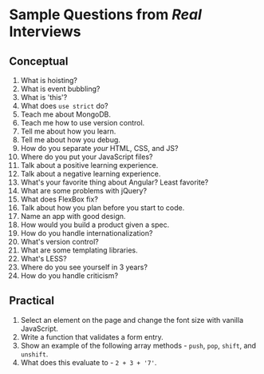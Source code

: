 # Sample Questions from *Real* Interviews

## Conceptual

1. What is hoisting?
1. What is event bubbling?
1. What is 'this'?
1. What does `use strict` do?
1. Teach me about MongoDB.
1. Teach me how to use version control.
1. Tell me about how you learn.
1. Tell me about how you debug.
1. How do you separate *your* HTML, CSS, and JS?
1. Where do you put your JavaScript files?
1. Talk about a positive learning experience.
1. Talk about a negative learning experience.
1. What's your favorite thing about Angular? Least favorite?
1. What are some problems with jQuery?
1. What does FlexBox fix?
1. Talk about how you plan before you start to code.
1. Name an app with good design.
1. How would you build a product given a spec.
1. How do you handle internationalization?
1. What's version control?
1. What are some templating libraries.
1. What's LESS?
1. Where do you see yourself in 3 years?
1. How do you handle criticism?


## Practical

1. Select an element on the page and change the font size with vanilla JavaScript.
1. Write a function that validates a form entry.
1. Show an example of the following array methods - `push`, `pop`, `shift`, and `unshift`.
1. What does this evaluate to - `2 + 3 + '7'`.
